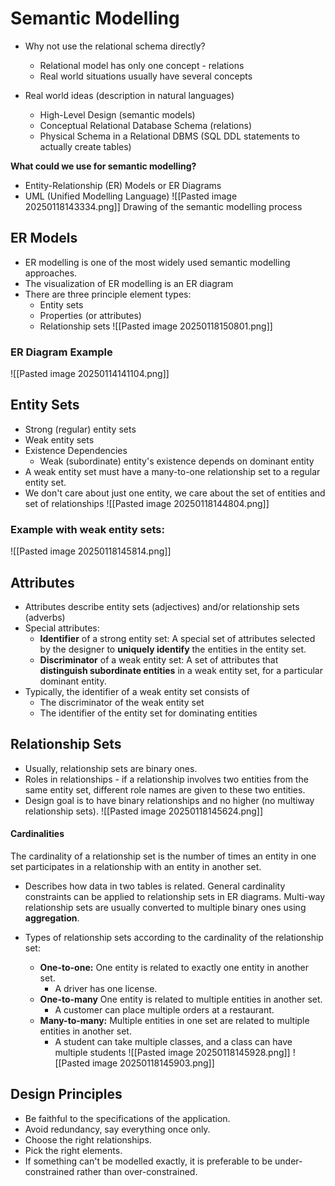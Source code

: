 # Semantic Modelling
* Why not use the relational schema directly?
	* Relational model has only one concept - relations
	* Real world situations usually have several concepts

* Real world ideas (description in natural languages)
	* High-Level Design (semantic models)
	* Conceptual Relational Database Schema (relations)
	* Physical Schema in a Relational DBMS (SQL DDL statements to actually create tables)

**What could we use for semantic modelling?**
* Entity-Relationship (ER) Models or ER Diagrams
* UML (Unified Modelling Language)
![[Pasted image 20250118143334.png]]
Drawing of the semantic modelling process
## ER Models
* ER modelling is one of the most widely used semantic modelling approaches.
* The visualization of ER modelling is an ER diagram
* There are three principle element types:
	* Entity sets
	* Properties (or attributes)
	* Relationship sets
![[Pasted image 20250118150801.png]]
### ER Diagram Example
![[Pasted image 20250114141104.png]]
## Entity Sets
* Strong (regular) entity sets
* Weak entity sets
* Existence Dependencies
	* Weak (subordinate) entity's existence depends on dominant entity
* A weak entity set must have a many-to-one relationship set to a regular entity set.
* We don't care about just one entity, we care about the set of entities and set of relationships
![[Pasted image 20250118144804.png]]
### Example with weak entity sets:
![[Pasted image 20250118145814.png]]
## Attributes
* Attributes describe entity sets (adjectives) and/or relationship sets (adverbs)
* Special attributes:
	* **Identifier** of a strong entity set: A special set of attributes selected by the designer to **uniquely identify** the entities in the entity set.
	* **Discriminator** of a weak entity set: A set of attributes that **distinguish subordinate entities** in a weak entity set, for a particular dominant entity.
* Typically, the identifier of a weak entity set consists of 
	* The discriminator of the weak entity set 
	* The identifier of the entity set for dominating entities
## Relationship Sets
* Usually, relationship sets are binary ones.
* Roles in relationships - if a relationship involves two entities from the same entity set, different role names are given to these two entities.
* Design goal is to have binary relationships and no higher (no multiway relationship sets).
![[Pasted image 20250118145624.png]]
#### Cardinalities
The cardinality of a relationship set is the number of times an entity in one set participates in a relationship with an entity in another set.
* Describes how data in two tables is related.
General cardinality constraints can be applied to relationship sets in ER diagrams.
Multi-way relationship sets are usually converted to multiple binary ones using **aggregation**.

* Types of relationship sets according to the cardinality of the relationship set:
	* **One-to-one:** One entity is related to exactly one entity in another set.
		* A driver has one license.
	* **One-to-many** One entity is related to multiple entities in another set.
		* A customer can place multiple orders at a restaurant.
	* **Many-to-many:** Multiple entities in one set are related to multiple entities in another set.
		* A student can take multiple classes, and a class can have multiple students
![[Pasted image 20250118145928.png]]
![[Pasted image 20250118145903.png]]
## Design Principles
* Be faithful to the specifications of the application.
* Avoid redundancy, say everything once only.
* Choose the right relationships.
* Pick the right elements.
* If something can't be modelled exactly, it is preferable to be under-constrained rather than over-constrained.